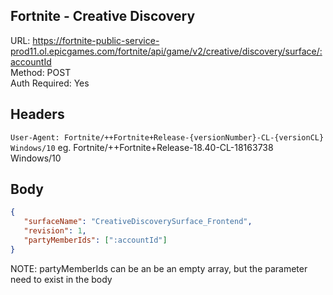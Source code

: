 ## Fortnite - Creative Discovery

URL: https://fortnite-public-service-prod11.ol.epicgames.com/fortnite/api/game/v2/creative/discovery/surface/:accountId \
Method: POST \
Auth Required: Yes

## Headers
`User-Agent: Fortnite/++Fortnite+Release-{versionNumber}-CL-{versionCL} Windows/10`
eg. Fortnite/++Fortnite+Release-18.40-CL-18163738 Windows/10

## Body
```json
{
   "surfaceName": "CreativeDiscoverySurface_Frontend",
   "revision": 1,
   "partyMemberIds": [":accountId"]
}
```
NOTE: partyMemberIds can be an be an empty array, but the parameter need to exist in the body
